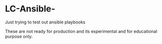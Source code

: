 # LC-Ansible-
Just trying to test out ansible playbooks 

These are not ready for production and its experimental and for educational purpose only. 
